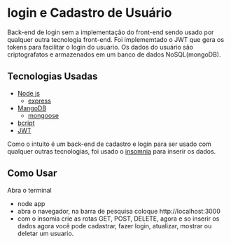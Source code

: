# login e Cadastro de Usuário

Back-end de login sem a implementação do front-end sendo usado por qualquer outra tecnologia front-end. Foi implememtado o JWT que gera os tokens para facilitar o login do usuario. Os dados do usuário são criptografatos e armazenados em um banco de dados NoSQL(mongoDB).

## Tecnologias Usadas
* [Node js](https://nodejs.org/en/)
  * [express](https://expressjs.com/pt-br/)
* [MangoDB](https://mongodb.com/)
  * [mongoose](https://mongoosejs.com/)
* [bcript](https://www.npmjs.com/package/bcrypt)
* [JWT](https://jwt.io/)

Como o intuito é um back-end de cadastro e login para ser usado com qualquer outras tecnologias, foi usado o [insomnia](https://insomnia.rest/) para inserir os dados.

## Como Usar

Abra o terminal 
* node app
* abra o navegador, na barra de pesquisa coloque http://localhost:3000
* com o insomia crie as rotas GET, POST, DELETE, agora e so inserir os dados 
agora você pode cadastrar, fazer login, atualizar, mostrar ou deletar um usuario. 
